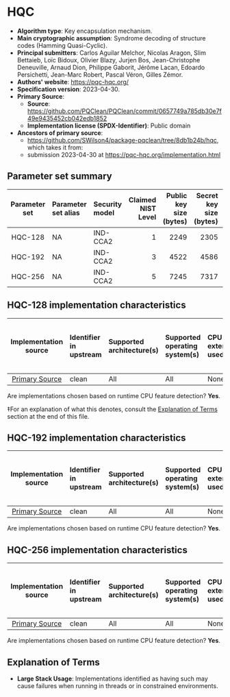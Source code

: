 # HQC

- **Algorithm type**: Key encapsulation mechanism.
- **Main cryptographic assumption**: Syndrome decoding of structure codes (Hamming Quasi-Cyclic).
- **Principal submitters**: Carlos Aguilar Melchor, Nicolas Aragon, Slim Bettaieb, Loïc Bidoux, Olivier Blazy, Jurjen Bos, Jean-Christophe Deneuville, Arnaud Dion, Philippe Gaborit, Jérôme Lacan, Edoardo Persichetti, Jean-Marc Robert, Pascal Véron, Gilles Zémor.
- **Authors' website**: https://pqc-hqc.org/
- **Specification version**: 2023-04-30.
- **Primary Source**<a name="primary-source"></a>:
  - **Source**: https://github.com/PQClean/PQClean/commit/0657749a785db30e7f49e9435452cb042edb1852
  - **Implementation license (SPDX-Identifier)**: Public domain
- **Ancestors of primary source**:
  - https://github.com/SWilson4/package-pqclean/tree/8db1b24b/hqc, which takes it from:
  - submission 2023-04-30 at https://pqc-hqc.org/implementation.html

## Parameter set summary

|  Parameter set  | Parameter set alias   | Security model   |   Claimed NIST Level |   Public key size (bytes) |   Secret key size (bytes) |   Ciphertext size (bytes) |   Shared secret size (bytes) |
|:---------------:|:----------------------|:-----------------|---------------------:|--------------------------:|--------------------------:|--------------------------:|-----------------------------:|
|     HQC-128     | NA                    | IND-CCA2         |                    1 |                      2249 |                      2305 |                      4433 |                           64 |
|     HQC-192     | NA                    | IND-CCA2         |                    3 |                      4522 |                      4586 |                      8978 |                           64 |
|     HQC-256     | NA                    | IND-CCA2         |                    5 |                      7245 |                      7317 |                     14421 |                           64 |

## HQC-128 implementation characteristics

|       Implementation source       | Identifier in upstream   | Supported architecture(s)   | Supported operating system(s)   | CPU extension(s) used   | No branching-on-secrets claimed?   | No branching-on-secrets checked by valgrind?   | Large stack usage?‡   |
|:---------------------------------:|:-------------------------|:----------------------------|:--------------------------------|:------------------------|:-----------------------------------|:-----------------------------------------------|:----------------------|
| [Primary Source](#primary-source) | clean                    | All                         | All                             | None                    | True                               | True                                           | False                 |

Are implementations chosen based on runtime CPU feature detection? **Yes**.

 ‡For an explanation of what this denotes, consult the [Explanation of Terms](#explanation-of-terms) section at the end of this file.

## HQC-192 implementation characteristics

|       Implementation source       | Identifier in upstream   | Supported architecture(s)   | Supported operating system(s)   | CPU extension(s) used   | No branching-on-secrets claimed?   | No branching-on-secrets checked by valgrind?   | Large stack usage?   |
|:---------------------------------:|:-------------------------|:----------------------------|:--------------------------------|:------------------------|:-----------------------------------|:-----------------------------------------------|:---------------------|
| [Primary Source](#primary-source) | clean                    | All                         | All                             | None                    | True                               | True                                           | False                |

Are implementations chosen based on runtime CPU feature detection? **Yes**.

## HQC-256 implementation characteristics

|       Implementation source       | Identifier in upstream   | Supported architecture(s)   | Supported operating system(s)   | CPU extension(s) used   | No branching-on-secrets claimed?   | No branching-on-secrets checked by valgrind?   | Large stack usage?   |
|:---------------------------------:|:-------------------------|:----------------------------|:--------------------------------|:------------------------|:-----------------------------------|:-----------------------------------------------|:---------------------|
| [Primary Source](#primary-source) | clean                    | All                         | All                             | None                    | True                               | True                                           | False                |

Are implementations chosen based on runtime CPU feature detection? **Yes**.

## Explanation of Terms

- **Large Stack Usage**: Implementations identified as having such may cause failures when running in threads or in constrained environments.